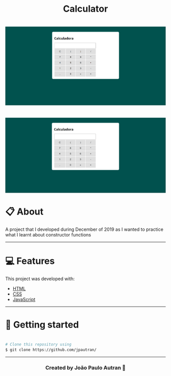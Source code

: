 <h1 align="center">
    Calculator
</h1>

<h1>
<img src ="assets/img/calculator.png" align="center">
</h1>

<h1>
<img src="assets/img/calculator.gif" align="center">
</h1>

# 📋 About

A project that I developed during December of 2019 as I wanted to practice what I learnt about constructor functions

---

# 💻 Features 

This project was developed with:
- [HTML](https://developer.mozilla.org/en-US/docs/Web/HTML)
- [CSS](https://developer.mozilla.org/en-US/docs/Web/CSS)
- [JavaScript](https://developer.mozilla.org/en-US/docs/Learn/Getting_started_with_the_web/JavaScript_basics)

---

# 📂 Getting started
```bash

# Clone this repository using
$ git clone https://github.com/jpautran/

```

---

<h3 align="center">
Created by João Paulo Autran 🚀
</h3>            